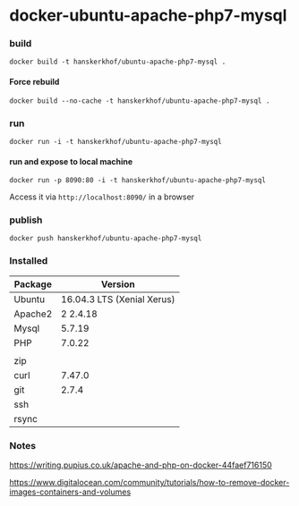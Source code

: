 # docker-ubuntu-apache-php7-mysql

### build
    docker build -t hanskerkhof/ubuntu-apache-php7-mysql .
    
#### Force rebuild
    docker build --no-cache -t hanskerkhof/ubuntu-apache-php7-mysql .

### run
    docker run -i -t hanskerkhof/ubuntu-apache-php7-mysql

#### run and expose to local machine
    docker run -p 8090:80 -i -t hanskerkhof/ubuntu-apache-php7-mysql

Access it via `http://localhost:8090/` in a browser


### publish
    docker push hanskerkhof/ubuntu-apache-php7-mysql
    
### Installed

| Package     | Version                    |
| ------------|----------------------------|
| Ubuntu      | 16.04.3 LTS (Xenial Xerus) |
| Apache2     | 2 2.4.18                   |
| Mysql       | 5.7.19                     |
| PHP         | 7.0.22                     |
|             |                            |
| zip         |                            |
| curl        | 7.47.0                     |
| git         | 2.7.4                      |
| ssh         |                            |
| rsync       |                            |

### Notes

https://writing.pupius.co.uk/apache-and-php-on-docker-44faef716150

https://www.digitalocean.com/community/tutorials/how-to-remove-docker-images-containers-and-volumes
